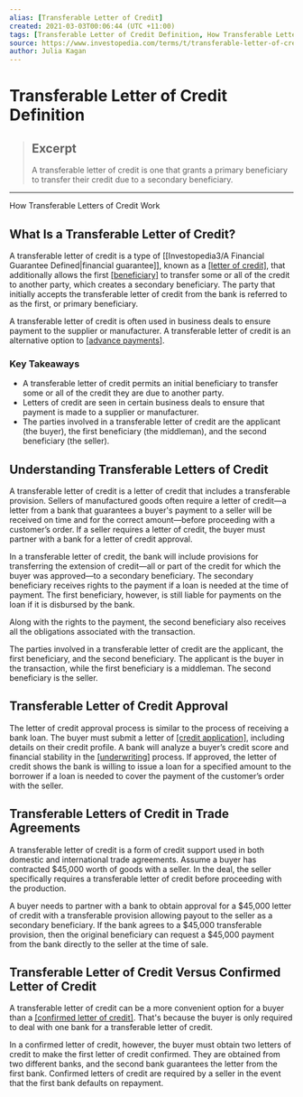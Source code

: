 ```yaml
---
alias: [Transferable Letter of Credit]
created: 2021-03-03T00:06:44 (UTC +11:00)
tags: [Transferable Letter of Credit Definition, How Transferable Letters of Credit Work]
source: https://www.investopedia.com/terms/t/transferable-letter-of-credit.asp
author: Julia Kagan
---
```


# Transferable Letter of Credit Definition

> ## Excerpt
> A transferable letter of credit is one that grants a primary beneficiary to transfer their credit due to a secondary beneficiary.

---

How Transferable Letters of Credit Work
## What Is a Transferable Letter of Credit?

A transferable letter of credit is a type of [[Investopedia3/A Financial Guarantee Defined|financial guarantee]], known as a [[letter of credit]](https://www.investopedia.com/terms/l/letterofcredit.asp), that additionally allows the first [[beneficiary]](https://www.investopedia.com/terms/b/beneficiary.asp) to transfer some or all of the credit to another party, which creates a secondary beneficiary. The party that initially accepts the transferable letter of credit from the bank is referred to as the first, or primary beneficiary.

A transferable letter of credit is often used in business deals to ensure payment to the supplier or manufacturer. A transferable letter of credit is an alternative option to [[advance payments]](https://www.investopedia.com/terms/a/advance-payment.asp).

### Key Takeaways

-   A transferable letter of credit permits an initial beneficiary to transfer some or all of the credit they are due to another party. 
-   Letters of credit are seen in certain business deals to ensure that payment is made to a supplier or manufacturer.
-   The parties involved in a transferable letter of credit are the applicant (the buyer), the first beneficiary (the middleman), and the second beneficiary (the seller).

## Understanding Transferable Letters of Credit

A transferable letter of credit is a letter of credit that includes a transferable provision. Sellers of manufactured goods often require a letter of credit—a letter from a bank that guarantees a buyer's payment to a seller will be received on time and for the correct amount—before proceeding with a customer’s order. If a seller requires a letter of credit, the buyer must partner with a bank for a letter of credit approval.

In a transferable letter of credit, the bank will include provisions for transferring the extension of credit—all or part of the credit for which the buyer was approved—to a secondary beneficiary. The secondary beneficiary receives rights to the payment if a loan is needed at the time of payment. The first beneficiary, however, is still liable for payments on the loan if it is disbursed by the bank.

Along with the rights to the payment, the second beneficiary also receives all the obligations associated with the transaction.

The parties involved in a transferable letter of credit are the applicant, the first beneficiary, and the second beneficiary. The applicant is the buyer in the transaction, while the first beneficiary is a middleman. The second beneficiary is the seller.

## Transferable Letter of Credit Approval

The letter of credit approval process is similar to the process of receiving a bank loan. The buyer must submit a letter of [[credit application]](https://www.investopedia.com/terms/c/credit-application.asp), including details on their credit profile. A bank will analyze a buyer’s credit score and financial stability in the [[underwriting]](https://www.investopedia.com/terms/u/underwriting.asp) process. If approved, the letter of credit shows the bank is willing to issue a loan for a specified amount to the borrower if a loan is needed to cover the payment of the customer’s order with the seller.

## Transferable Letters of Credit in Trade Agreements

A transferable letter of credit is a form of credit support used in both domestic and international trade agreements. Assume a buyer has contracted $45,000 worth of goods with a seller. In the deal, the seller specifically requires a transferable letter of credit before proceeding with the production.

A buyer needs to partner with a bank to obtain approval for a $45,000 letter of credit with a transferable provision allowing payout to the seller as a secondary beneficiary. If the bank agrees to a $45,000 transferable provision, then the original beneficiary can request a $45,000 payment from the bank directly to the seller at the time of sale.

## Transferable Letter of Credit Versus Confirmed Letter of Credit

A transferable letter of credit can be a more convenient option for a buyer than a [[confirmed letter of credit]](https://www.investopedia.com/terms/c/confirmed-letter-credit.asp). That's because the buyer is only required to deal with one bank for a transferable letter of credit.

In a confirmed letter of credit, however, the buyer must obtain two letters of credit to make the first letter of credit confirmed. They are obtained from two different banks, and the second bank guarantees the letter from the first bank. Confirmed letters of credit are required by a seller in the event that the first bank defaults on repayment.
